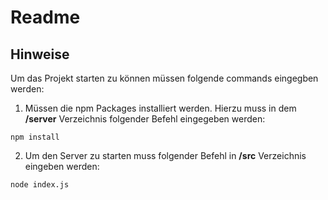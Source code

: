 # Readme

## Hinweise

Um das Projekt starten zu können müssen folgende commands eingegben werden:

1. Müssen die npm Packages installiert werden. Hierzu
   muss in dem **/server** Verzeichnis folgender Befehl eingegeben werden:

```node
npm install
```

2. Um den Server zu starten muss folgender Befehl in **/src** Verzeichnis eingeben werden:

```node
node index.js
```
